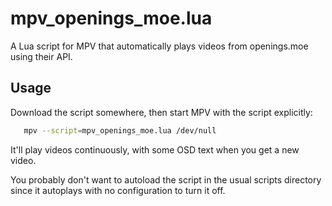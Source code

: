 # mpv_openings_moe.lua

A Lua script for MPV that automatically plays videos from openings.moe using their API.

## Usage

Download the script somewhere, then start MPV with the script explicitly:

```sh
   mpv --script=mpv_openings_moe.lua /dev/null
```

It'll play videos continuously, with some OSD text when you get a new video.

You probably don't want to autoload the script in the usual scripts directory
since it autoplays with no configuration to turn it off.
